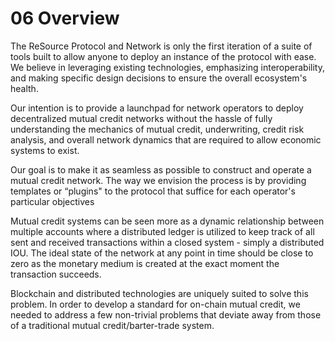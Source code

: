 # 06 Overview

The ReSource Protocol and Network is only the first iteration of a suite of tools built to allow anyone to deploy an instance of the protocol with ease. We believe in leveraging existing technologies, emphasizing interoperability, and making specific design decisions to ensure the overall ecosystem's health.

Our intention is to provide a launchpad for network operators to deploy decentralized mutual credit networks without the hassle of fully understanding the mechanics of mutual credit, underwriting, credit risk analysis, and overall network dynamics that are required to allow economic systems to exist.&#x20;

Our goal is to make it as seamless as possible to construct and operate a mutual credit network. The way we envision the process is by providing templates or “plugins" to the protocol that suffice for each operator's particular objectives

Mutual credit systems can be seen more as a dynamic relationship between multiple accounts where a distributed ledger is utilized to keep track of all sent and received transactions within a closed system - simply a distributed IOU. The ideal state of the network at any point in time should be close to zero as the monetary medium is created at the exact moment the transaction succeeds.

Blockchain and distributed technologies are uniquely suited to solve this problem. In order to develop a standard for on-chain mutual credit, we needed to address a few non-trivial problems that deviate away from those of a traditional mutual credit/barter-trade system.
